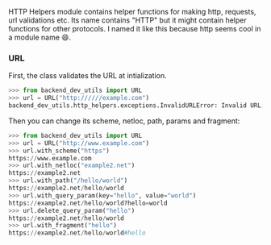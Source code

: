 HTTP Helpers module contains helper functions for making http, requests, url validations etc. Its name contains "HTTP" but it might contain helper functions for other protocols. I named it like this because http seems cool in a module name :smile:.


### URL

First, the class validates the URL at intialization.

<!-- termynal: {"prompt_literal_start": ["$", ">>>"], title: python} -->

```python
>>> from backend_dev_utils import URL
>>> url = URL("http://////example.com")
backend_dev_utils.http_helpers.exceptions.InvalidURLError: Invalid URL: http://////example.com
```

Then you can change its scheme, netloc, path, params and fragment:

<!-- termynal: {"prompt_literal_start": ["$", ">>>"], title: python} -->

```python
>>> from backend_dev_utils import URL
>>> url = URL("http://www.example.com")
>>> url.with_scheme("https")
https://www.example.com
>>> url.with_netloc("example2.net")
https://example2.net
>>> url.with_path("/hello/world")
https://example2.net/hello/world
>>> url.with_query_param(key="hello", value="world")
https://example2.net/hello/world?hello=world
>>> url.delete_query_param("hello")
https://example2.net/hello/world
>>> url.with_fragment("hello")
https://example2.net/hello/world#hello
```

